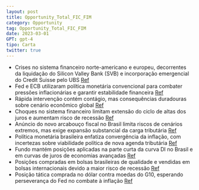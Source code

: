 ```yaml
---
layout: post
title: Opportunity_Total_FIC_FIM
category: Opportunity
tag: Opportunity_Total_FIC_FIM
date: 2023-03-01
GPT: gpt-4
tipo: Carta
twitter: true
---
```


- Crises no sistema financeiro norte-americano e europeu, decorrentes da liquidação do Silicon Valley Bank (SVB) e incorporação emergencial do Credit Suisse pelo UBS
<a href="#" onclick="search_on_pdf('financeiro norte-americano e europeu, decorrentes da liquidação do Silicon Valley Bank (SVB) e da i')">Ref</a>
- Fed e ECB utilizaram política monetária convencional para combater pressões inflacionárias e garantir estabilidade financeira
<a href="#" onclick="search_on_pdf('Banco Central Europeu (ECB) procuraram seguir a cartilha do “princípio da separação dos instrumento')">Ref</a>
- Rápida intervenção contém contágio, mas consequências duradouras sobre cenário econômico global
<a href="#" onclick="search_on_pdf('conter o contágio sobre o restante do sistema financeiro, é inegável que ambos choques terão conseq')">Ref</a>
- Choques no sistema financeiro limitam extensão do ciclo de altas dos juros e aumentam risco de recessão
<a href="#" onclick="search_on_pdf('na curva de juros de algumas economias avançadas. Acreditamos que os choques no sistema financeiro ')">Ref</a>
- Anúncio do novo arcabouço fiscal no Brasil limita riscos de cenários extremos, mas exige expansão substancial da carga tributária
<a href="#" onclick="search_on_pdf('entre 0,6% e 2,5% ao ano) irão requerer uma expansão substancial da carga tributária, da ordem de 1')">Ref</a>
- Política monetária brasileira enfatiza convergência da inflação, com incertezas sobre viabilidade política de nova agenda tributária
<a href="#" onclick="search_on_pdf('quanto à viabilidade política de aprovação legislativa de uma agenda tributária tão ambiciosa.No â')">Ref</a>
- Fundo mantém posições aplicadas na parte curta da curva DI no Brasil e em curvas de juros de economias avançadas
<a href="#" onclick="search_on_pdf('desancoragem das expectativas de inflação inviabilizam um cenário de corte de juros antes de meados')">Ref</a>
- Posições compradas em bolsas brasileiras de qualidade e vendidas em bolsas internacionais devido a maior risco de recessão
<a href="#" onclick="search_on_pdf('de acelerar a transmissão da contração monetária em curso sobre a atividade econômica nos países di')">Ref</a>
- Posição tática comprada no dólar contra moedas do G10, esperando perseverança do Fed no combate à inflação
<a href="#" onclick="search_on_pdf('No mercado de câmbio, adicionamos posição tática comprados no dólar contra moedas do G10, em função')">Ref</a>
